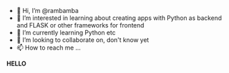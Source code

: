 - 👋 Hi, I’m @rambamba
- 👀 I’m interested in learning about creating apps with Python as backend and FLASK or other frameworks for frontend
- 🌱 I’m currently learning Python etc
- 💞️ I’m looking to collaborate on, don't know yet
- 📫 How to reach me ...

<!---
rambamba/rambamba is a ✨ special ✨ repository because its `README.md` (this file) appears on your GitHub profile.
You can click the Preview link to take a look at your changes.
--->
<b>HELLO</b>
